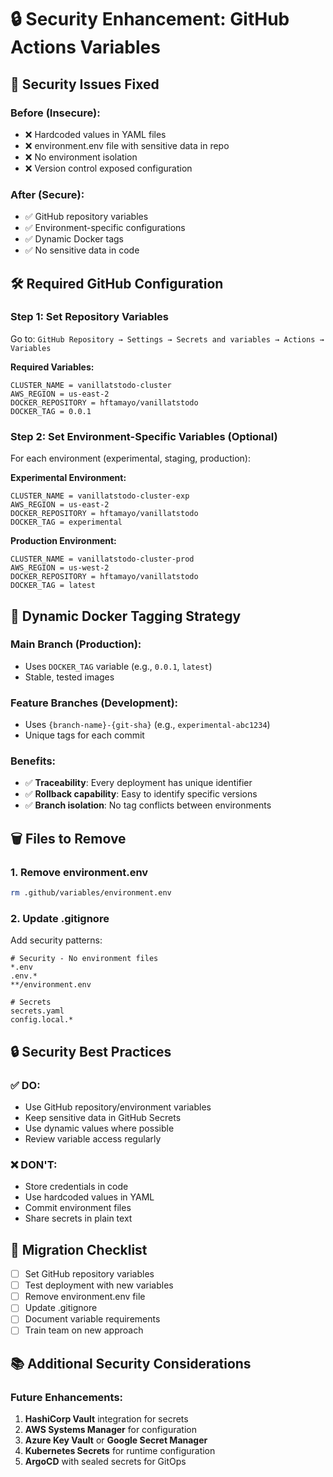 # 🔒 Security Enhancement: GitHub Actions Variables

## 🚨 Security Issues Fixed

### **Before (Insecure):**

- ❌ Hardcoded values in YAML files
- ❌ environment.env file with sensitive data in repo
- ❌ No environment isolation
- ❌ Version control exposed configuration

### **After (Secure):**

- ✅ GitHub repository variables
- ✅ Environment-specific configurations
- ✅ Dynamic Docker tags
- ✅ No sensitive data in code

## 🛠️ Required GitHub Configuration

### **Step 1: Set Repository Variables**

Go to: `GitHub Repository → Settings → Secrets and variables → Actions → Variables`

**Required Variables:**

```
CLUSTER_NAME = vanillatstodo-cluster
AWS_REGION = us-east-2
DOCKER_REPOSITORY = hftamayo/vanillatstodo
DOCKER_TAG = 0.0.1
```

### **Step 2: Set Environment-Specific Variables (Optional)**

For each environment (experimental, staging, production):

**Experimental Environment:**

```
CLUSTER_NAME = vanillatstodo-cluster-exp
AWS_REGION = us-east-2
DOCKER_REPOSITORY = hftamayo/vanillatstodo
DOCKER_TAG = experimental
```

**Production Environment:**

```
CLUSTER_NAME = vanillatstodo-cluster-prod
AWS_REGION = us-west-2
DOCKER_REPOSITORY = hftamayo/vanillatstodo
DOCKER_TAG = latest
```

## 🔄 Dynamic Docker Tagging Strategy

### **Main Branch (Production):**

- Uses `DOCKER_TAG` variable (e.g., `0.0.1`, `latest`)
- Stable, tested images

### **Feature Branches (Development):**

- Uses `{branch-name}-{git-sha}` (e.g., `experimental-abc1234`)
- Unique tags for each commit

### **Benefits:**

- ✅ **Traceability**: Every deployment has unique identifier
- ✅ **Rollback capability**: Easy to identify specific versions
- ✅ **Branch isolation**: No tag conflicts between environments

## 🗑️ Files to Remove

### **1. Remove environment.env**

```bash
rm .github/variables/environment.env
```

### **2. Update .gitignore**

Add security patterns:

```gitignore
# Security - No environment files
*.env
.env.*
**/environment.env

# Secrets
secrets.yaml
config.local.*
```

## 🔒 Security Best Practices

### **✅ DO:**

- Use GitHub repository/environment variables
- Keep sensitive data in GitHub Secrets
- Use dynamic values where possible
- Review variable access regularly

### **❌ DON'T:**

- Store credentials in code
- Use hardcoded values in YAML
- Commit environment files
- Share secrets in plain text

## 🎯 Migration Checklist

- [ ] Set GitHub repository variables
- [ ] Test deployment with new variables
- [ ] Remove environment.env file
- [ ] Update .gitignore
- [ ] Document variable requirements
- [ ] Train team on new approach

## 📚 Additional Security Considerations

### **Future Enhancements:**

1. **HashiCorp Vault** integration for secrets
2. **AWS Systems Manager** for configuration
3. **Azure Key Vault** or **Google Secret Manager**
4. **Kubernetes Secrets** for runtime configuration
5. **ArgoCD** with sealed secrets for GitOps
